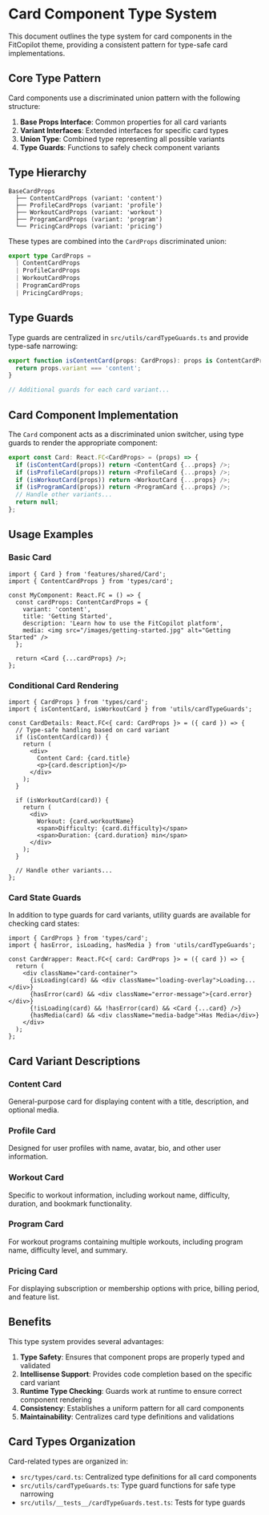 # Card Component Type System

This document outlines the type system for card components in the FitCopilot theme, providing a consistent pattern for type-safe card implementations.

## Core Type Pattern

Card components use a discriminated union pattern with the following structure:

1. **Base Props Interface**: Common properties for all card variants
2. **Variant Interfaces**: Extended interfaces for specific card types
3. **Union Type**: Combined type representing all possible variants
4. **Type Guards**: Functions to safely check component variants

## Type Hierarchy

```
BaseCardProps
  ├── ContentCardProps (variant: 'content')
  ├── ProfileCardProps (variant: 'profile')
  ├── WorkoutCardProps (variant: 'workout')
  ├── ProgramCardProps (variant: 'program')
  └── PricingCardProps (variant: 'pricing')
```

These types are combined into the `CardProps` discriminated union:

```typescript
export type CardProps =
  | ContentCardProps
  | ProfileCardProps
  | WorkoutCardProps
  | ProgramCardProps
  | PricingCardProps;
```

## Type Guards

Type guards are centralized in `src/utils/cardTypeGuards.ts` and provide type-safe narrowing:

```typescript
export function isContentCard(props: CardProps): props is ContentCardProps {
  return props.variant === 'content';
}

// Additional guards for each card variant...
```

## Card Component Implementation

The `Card` component acts as a discriminated union switcher, using type guards to render the appropriate component:

```typescript
export const Card: React.FC<CardProps> = (props) => {
  if (isContentCard(props)) return <ContentCard {...props} />;
  if (isProfileCard(props)) return <ProfileCard {...props} />;
  if (isWorkoutCard(props)) return <WorkoutCard {...props} />;
  if (isProgramCard(props)) return <ProgramCard {...props} />;
  // Handle other variants...
  return null;
};
```

## Usage Examples

### Basic Card

```tsx
import { Card } from 'features/shared/Card';
import { ContentCardProps } from 'types/card';

const MyComponent: React.FC = () => {
  const cardProps: ContentCardProps = {
    variant: 'content',
    title: 'Getting Started',
    description: 'Learn how to use the FitCopilot platform',
    media: <img src="/images/getting-started.jpg" alt="Getting Started" />
  };

  return <Card {...cardProps} />;
};
```

### Conditional Card Rendering

```tsx
import { CardProps } from 'types/card';
import { isContentCard, isWorkoutCard } from 'utils/cardTypeGuards';

const CardDetails: React.FC<{ card: CardProps }> = ({ card }) => {
  // Type-safe handling based on card variant
  if (isContentCard(card)) {
    return (
      <div>
        Content Card: {card.title}
        <p>{card.description}</p>
      </div>
    );
  }
  
  if (isWorkoutCard(card)) {
    return (
      <div>
        Workout: {card.workoutName}
        <span>Difficulty: {card.difficulty}</span>
        <span>Duration: {card.duration} min</span>
      </div>
    );
  }
  
  // Handle other variants...
};
```

### Card State Guards

In addition to type guards for card variants, utility guards are available for checking card states:

```tsx
import { CardProps } from 'types/card';
import { hasError, isLoading, hasMedia } from 'utils/cardTypeGuards';

const CardWrapper: React.FC<{ card: CardProps }> = ({ card }) => {
  return (
    <div className="card-container">
      {isLoading(card) && <div className="loading-overlay">Loading...</div>}
      {hasError(card) && <div className="error-message">{card.error}</div>}
      {!isLoading(card) && !hasError(card) && <Card {...card} />}
      {hasMedia(card) && <div className="media-badge">Has Media</div>}
    </div>
  );
};
```

## Card Variant Descriptions

### Content Card
General-purpose card for displaying content with a title, description, and optional media.

### Profile Card
Designed for user profiles with name, avatar, bio, and other user information.

### Workout Card
Specific to workout information, including workout name, difficulty, duration, and bookmark functionality.

### Program Card
For workout programs containing multiple workouts, including program name, difficulty level, and summary.

### Pricing Card
For displaying subscription or membership options with price, billing period, and feature list.

## Benefits

This type system provides several advantages:

1. **Type Safety**: Ensures that component props are properly typed and validated
2. **Intellisense Support**: Provides code completion based on the specific card variant
3. **Runtime Type Checking**: Guards work at runtime to ensure correct component rendering
4. **Consistency**: Establishes a uniform pattern for all card components
5. **Maintainability**: Centralizes card type definitions and validations

## Card Types Organization

Card-related types are organized in:

- `src/types/card.ts`: Centralized type definitions for all card components
- `src/utils/cardTypeGuards.ts`: Type guard functions for safe type narrowing
- `src/utils/__tests__/cardTypeGuards.test.ts`: Tests for type guards 